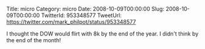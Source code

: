 Title: micro
Category: micro
Date: 2008-10-09T00:00:00
Slug: 2008-10-09T00:00:00
TwitterId: 953348577
TweetUrl: https://twitter.com/mark_philpot/status/953348577

I thought the DOW would flirt with 8k by the end of the year. I didn't think by the end of the month!